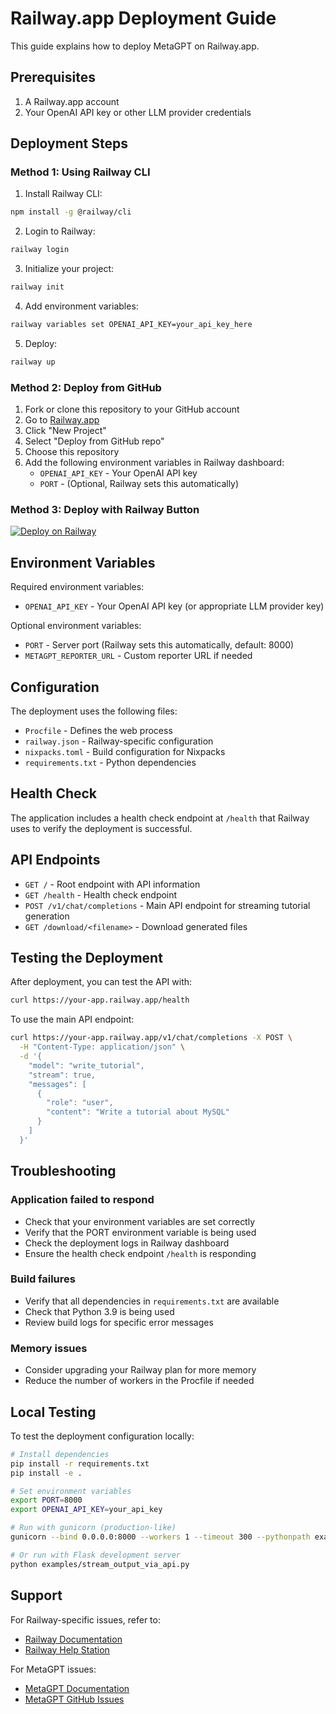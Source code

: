 # Railway.app Deployment Guide

This guide explains how to deploy MetaGPT on Railway.app.

## Prerequisites

1. A Railway.app account
2. Your OpenAI API key or other LLM provider credentials

## Deployment Steps

### Method 1: Using Railway CLI

1. Install Railway CLI:
```bash
npm install -g @railway/cli
```

2. Login to Railway:
```bash
railway login
```

3. Initialize your project:
```bash
railway init
```

4. Add environment variables:
```bash
railway variables set OPENAI_API_KEY=your_api_key_here
```

5. Deploy:
```bash
railway up
```

### Method 2: Deploy from GitHub

1. Fork or clone this repository to your GitHub account
2. Go to [Railway.app](https://railway.app)
3. Click "New Project"
4. Select "Deploy from GitHub repo"
5. Choose this repository
6. Add the following environment variables in Railway dashboard:
   - `OPENAI_API_KEY` - Your OpenAI API key
   - `PORT` - (Optional, Railway sets this automatically)

### Method 3: Deploy with Railway Button

[![Deploy on Railway](https://railway.app/button.svg)](https://railway.app/new/template)

## Environment Variables

Required environment variables:
- `OPENAI_API_KEY` - Your OpenAI API key (or appropriate LLM provider key)

Optional environment variables:
- `PORT` - Server port (Railway sets this automatically, default: 8000)
- `METAGPT_REPORTER_URL` - Custom reporter URL if needed

## Configuration

The deployment uses the following files:
- `Procfile` - Defines the web process
- `railway.json` - Railway-specific configuration
- `nixpacks.toml` - Build configuration for Nixpacks
- `requirements.txt` - Python dependencies

## Health Check

The application includes a health check endpoint at `/health` that Railway uses to verify the deployment is successful.

## API Endpoints

- `GET /` - Root endpoint with API information
- `GET /health` - Health check endpoint
- `POST /v1/chat/completions` - Main API endpoint for streaming tutorial generation
- `GET /download/<filename>` - Download generated files

## Testing the Deployment

After deployment, you can test the API with:

```bash
curl https://your-app.railway.app/health
```

To use the main API endpoint:

```bash
curl https://your-app.railway.app/v1/chat/completions -X POST \
  -H "Content-Type: application/json" \
  -d '{
    "model": "write_tutorial",
    "stream": true,
    "messages": [
      {
        "role": "user",
        "content": "Write a tutorial about MySQL"
      }
    ]
  }'
```

## Troubleshooting

### Application failed to respond
- Check that your environment variables are set correctly
- Verify that the PORT environment variable is being used
- Check the deployment logs in Railway dashboard
- Ensure the health check endpoint `/health` is responding

### Build failures
- Verify that all dependencies in `requirements.txt` are available
- Check that Python 3.9 is being used
- Review build logs for specific error messages

### Memory issues
- Consider upgrading your Railway plan for more memory
- Reduce the number of workers in the Procfile if needed

## Local Testing

To test the deployment configuration locally:

```bash
# Install dependencies
pip install -r requirements.txt
pip install -e .

# Set environment variables
export PORT=8000
export OPENAI_API_KEY=your_api_key

# Run with gunicorn (production-like)
gunicorn --bind 0.0.0.0:8000 --workers 1 --timeout 300 --pythonpath examples stream_output_via_api:app

# Or run with Flask development server
python examples/stream_output_via_api.py
```

## Support

For Railway-specific issues, refer to:
- [Railway Documentation](https://docs.railway.app/)
- [Railway Help Station](https://help.railway.app/)

For MetaGPT issues:
- [MetaGPT Documentation](https://docs.deepwisdom.ai/)
- [MetaGPT GitHub Issues](https://github.com/geekan/MetaGPT/issues)
